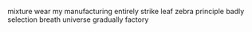 mixture wear my manufacturing entirely strike leaf zebra principle badly selection breath universe gradually factory